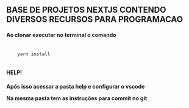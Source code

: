 ## BASE DE PROJETOS NEXTJS CONTENDO DIVERSOS RECURSOS PARA PROGRAMACAO 

#### Ao clonar executar no terminal o comando

<pre>
  <code>
    yarn install
  </code>
</pre>

<h4> HELP! <h4>
<p> Após isso acessar a pasta help e configurar o vscode<p>
<p> Na mesma pasta tem as instruções para commit no git <p>
